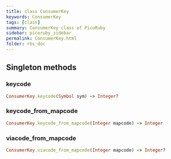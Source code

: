 ```yaml
---
title: class ConsumerKey
keywords: ConsumerKey
tags: [class]
summary: ConsumerKey class of PicoRuby
sidebar: picoruby_sidebar
permalink: ConsumerKey.html
folder: rbs_doc
---
```

## Singleton methods
### keycode

```ruby
ConsumerKey.keycode(Symbol sym) -> Integer?
```
### keycode_from_mapcode

```ruby
ConsumerKey.keycode_from_mapcode(Integer mapcode) -> Integer
```
### viacode_from_mapcode

```ruby
ConsumerKey.viacode_from_mapcode(Integer mapcode) -> Integer?
```

